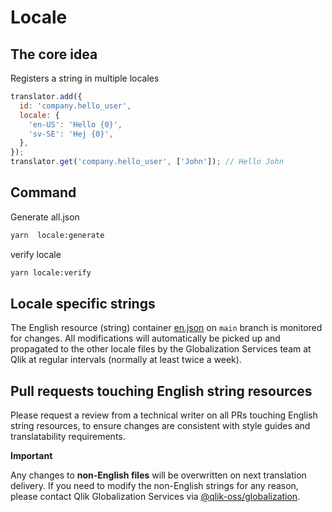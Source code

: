 # Locale

## The core idea

Registers a string in multiple locales

```js
translator.add({
  id: 'company.hello_user',
  locale: {
    'en-US': 'Hello {0}',
    'sv-SE': 'Hej {0}',
  },
});
translator.get('company.hello_user', ['John']); // Hello John
```

## Command

Generate all.json

```sh
yarn  locale:generate
```

verify locale

```sh
yarn locale:verify
```


## Locale specific strings

The English resource (string) container [en.json](./locales/en.json) on `main` branch is monitored for changes. All modifications will automatically be picked up and propagated to the other locale files by the Globalization Services team at Qlik at regular intervals (normally at least twice a week).

## Pull requests touching English string resources

Please request a review from a technical writer on all PRs touching English string resources, to ensure changes are consistent with style guides and translatability requirements.

**Important**

Any changes to **non-English files** will be overwritten on next translation delivery. If you need to modify the non-English strings for any reason, please contact Qlik Globalization Services via [@qlik-oss/globalization](https://github.com/orgs/qlik-oss/teams/globalization).